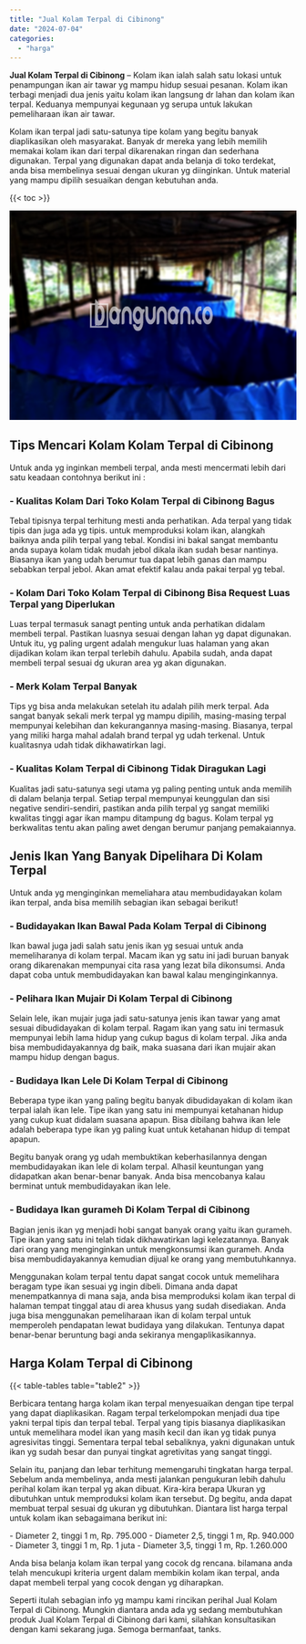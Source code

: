 ```yaml
---
title: "Jual Kolam Terpal di Cibinong"
date: "2024-07-04"
categories: 
  - "harga"
---
```


**Jual Kolam Terpal di Cibinong** – Kolam ikan ialah salah satu lokasi untuk penampungan ikan air tawar yg mampu hidup sesuai pesanan. Kolam ikan terbagi menjadi dua jenis yaitu kolam ikan langsung dr lahan dan kolam ikan terpal. Keduanya mempunyai kegunaan yg serupa untuk lakukan pemeliharaan ikan air tawar.

Kolam ikan terpal jadi satu-satunya tipe kolam yang begitu banyak diaplikasikan oleh masyarakat. Banyak dr mereka yang lebih memilih memakai kolam ikan dari terpal dikarenakan ringan dan sederhana digunakan. Terpal yang digunakan dapat anda belanja di toko terdekat, anda bisa membelinya sesuai dengan ukuran yg diinginkan. Untuk material yang mampu dipilih sesuaikan dengan kebutuhan anda.

{{< toc >}}

![Jual Kolam Terpal di Cibinong](/images/jual-kolam-terpal-62.png)

## Tips Mencari Kolam Kolam Terpal di Cibinong

Untuk anda yg inginkan membeli terpal, anda mesti mencermati lebih dari satu keadaan contohnya berikut ini :

### \- Kualitas Kolam Dari Toko Kolam Terpal di Cibinong Bagus

Tebal tipisnya terpal terhitung mesti anda perhatikan. Ada terpal yang tidak tipis dan juga ada yg tipis. untuk memproduksi kolam ikan, alangkah baiknya anda pilih terpal yang tebal. Kondisi ini bakal sangat membantu anda supaya kolam tidak mudah jebol dikala ikan sudah besar nantinya. Biasanya ikan yang udah berumur tua dapat lebih ganas dan mampu sebabkan terpal jebol. Akan amat efektif kalau anda pakai terpal yg tebal.

### \- Kolam Dari Toko Kolam Terpal di Cibinong Bisa Request Luas Terpal yang Diperlukan

Luas terpal termasuk sanagt penting untuk anda perhatikan didalam membeli terpal. Pastikan luasnya sesuai dengan lahan yg dapat digunakan. Untuk itu, yg paling urgent adalah mengukur luas halaman yang akan dijadikan kolam ikan terpal terlebih dahulu. Apabila sudah, anda dapat membeli terpal sesuai dg ukuran area yg akan digunakan.

### \- Merk Kolam Terpal Banyak

Tips yg bisa anda melakukan setelah itu adalah pilih merk terpal. Ada sangat banyak sekali merk terpal yg mampu dipilih, masing-masing terpal mempunyai kelebihan dan kekurangannya masing-masing. Biasanya, terpal yang miliki harga mahal adalah brand terpal yg udah terkenal. Untuk kualitasnya udah tidak dikhawatirkan lagi.

### \- Kualitas Kolam Terpal di Cibinong Tidak Diragukan Lagi

Kualitas jadi satu-satunya segi utama yg paling penting untuk anda memilih di dalam belanja terpal. Setiap terpal mempunyai keunggulan dan sisi negative sendiri-sendiri, pastikan anda pilih terpal yg sangat memiliki kwalitas tinggi agar ikan mampu ditampung dg bagus. Kolam terpal yg berkwalitas tentu akan paling awet dengan berumur panjang pemakaiannya.

## Jenis Ikan Yang Banyak Dipelihara Di Kolam Terpal

Untuk anda yg menginginkan memeliahara atau membudidayakan kolam ikan terpal, anda bisa memilih sebagian ikan sebagai berikut!

### \- Budidayakan Ikan Bawal Pada Kolam Terpal di Cibinong

Ikan bawal juga jadi salah satu jenis ikan yg sesuai untuk anda memeliharanya di kolam terpal. Macam ikan yg satu ini jadi buruan banyak orang dikarenakan mempunyai cita rasa yang lezat bila dikonsumsi. Anda dapat coba untuk membudidayakan kan bawal kalau menginginkannya.

### \- Pelihara Ikan Mujair Di Kolam Terpal di Cibinong

Selain lele, ikan mujair juga jadi satu-satunya jenis ikan tawar yang amat sesuai dibudidayakan di kolam terpal. Ragam ikan yang satu ini termasuk mempunyai lebih lama hidup yang cukup bagus di kolam terpal. Jika anda bisa membudidayakannya dg baik, maka suasana dari ikan mujair akan mampu hidup dengan bagus.

### \- Budidaya Ikan Lele Di Kolam Terpal di Cibinong

Beberapa type ikan yang paling begitu banyak dibudidayakan di kolam ikan terpal ialah ikan lele. Tipe ikan yang satu ini mempunyai ketahanan hidup yang cukup kuat didalam suasana apapun. Bisa dibilang bahwa ikan lele adalah beberapa type ikan yg paling kuat untuk ketahanan hidup di tempat apapun.

Begitu banyak orang yg udah membuktikan keberhasilannya dengan membudidayakan ikan lele di kolam terpal. Alhasil keuntungan yang didapatkan akan benar-benar banyak. Anda bisa mencobanya kalau berminat untuk membudidayakan ikan lele.

### \- Budidaya Ikan gurameh Di Kolam Terpal di Cibinong

Bagian jenis ikan yg menjadi hobi sangat banyak orang yaitu ikan gurameh. Tipe ikan yang satu ini telah tidak dikhawatirkan lagi kelezatannya. Banyak dari orang yang menginginkan untuk mengkonsumsi ikan gurameh. Anda bisa membudidayakannya kemudian dijual ke orang yang membutuhkannya.

Menggunakan kolam terpal tentu dapat sangat cocok untuk memelihara beragam type ikan sesuai yg ingin dibeli. Dimana anda dapat menempatkannya di mana saja, anda bisa memproduksi kolam ikan terpal di halaman tempat tinggal atau di area khusus yang sudah disediakan. Anda juga bisa menggunakan pemeliharaan ikan di kolam terpal untuk memperoleh pendapatan lewat budidaya yang dilakukan. Tentunya dapat benar-benar beruntung bagi anda sekiranya mengaplikasikannya.

## Harga Kolam Terpal di Cibinong

{{< table-tables table="table2" >}}

Berbicara tentang harga kolam ikan terpal menyesuaikan dengan tipe terpal yang dapat diaplikasikan. Ragam terpal terkelompokan menjadi dua tipe yakni terpal tipis dan terpal tebal. Terpal yang tipis biasanya diaplikasikan untuk memelihara model ikan yang masih kecil dan ikan yg tidak punya agresivitas tinggi. Sementara terpal tebal sebaliknya, yakni digunakan untuk ikan yg sudah besar dan punyai tingkat agretivitas yang sangat tinggi.

Selain itu, panjang dan lebar terhitung memengaruhi tingkatan harga terpal. Sebelum anda membelinya, anda mesti jalankan pengukuran lebih dahulu perihal kolam ikan terpal yg akan dibuat. Kira-kira berapa Ukuran yg dibutuhkan untuk memproduksi kolam ikan tersebut. Dg begitu, anda dapat membuat terpal sesuai dg ukuran yg dibutuhkan. Diantara list harga terpal untuk kolam ikan sebagaimana berikut ini:

\- Diameter 2, tinggi 1 m, Rp. 795.000 - Diameter 2,5, tinggi 1 m, Rp. 940.000 - Diameter 3, tinggi 1 m, Rp. 1 juta - Diameter 3,5, tinggi 1 m, Rp. 1.260.000

Anda bisa belanja kolam ikan terpal yang cocok dg rencana. bilamana anda telah mencukupi kriteria urgent dalam membikin kolam ikan terpal, anda dapat membeli terpal yang cocok dengan yg diharapkan.

Seperti itulah sebagian info yg mampu kami rincikan perihal Jual Kolam Terpal di Cibinong. Mungkin diantara anda ada yg sedang membutuhkan produk Jual Kolam Terpal di Cibinong dari kami, silahkan konsultasikan dengan kami sekarang juga. Semoga bermanfaat, tanks.
